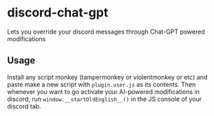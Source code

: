# discord-chat-gpt
Lets you override your discord messages through Chat-GPT powered modifications

## Usage

Install any script monkey (tampermonkey or violentmonkey or etc) and paste make a new script with `plugin.user.js` as its contents. Then whenever you want to go activate your AI-powered modifications in discord, run `window.__startOldEnglish__()` in the JS console of your discord tab.
